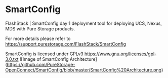 # SmartConfig

FlashStack | SmartConfig day 1 deployment tool for deploying UCS, Nexus, MDS with Pure Storage products.

For more details please refer to https://support.purestorage.com/FlashStack/SmartConfig

SmartConfig is licensed under GPLv3 https://www.gnu.org/licenses/gpl-3.0.txt
![Image of SmartConfig Architecture]
(https://github.com/PureStorage-OpenConnect/SmartConfig/blob/master/SmartConfig%20Architecture.png)
